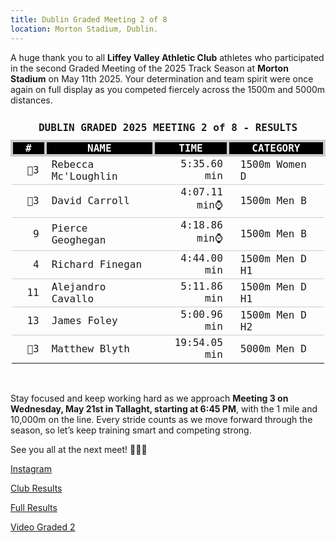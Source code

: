 ```yaml
---
title: Dublin Graded Meeting 2 of 8
location: Morton Stadium, Dublin.
---
```


A huge thank you to all <b>Liffey Valley Athletic Club</b> athletes who participated in the second Graded Meeting of the 2025 Track Season at <b>Morton Stadium</b> on May 11th 2025. Your determination and team spirit were once again on full display as you competed fiercely across the 1500m and 5000m distances.

<table style="border-collapse: collapse; font-family: Consolas, monospace;"> 
<thead> 
<tr><td colspan="4" style="text-align: center; padding: 10px;"><b>DUBLIN GRADED 2025 MEETING 2 of 8 - RESULTS</b></td></tr> <tr style="background-color: #000; color: #fff;"> 
<th style="border: 4px solid #ccc;padding: 0px 20px; text-align: center;">#</th>
<th style="border: 4px solid #ccc;padding: 0px 20px; text-align: center;">NAME</th> 
<th style="border: 4px solid #ccc;padding: 0px 20px; text-align: center;">TIME</th> 
<th style="border: 4px solid #ccc;padding: 0px 20px; text-align: center;">CATEGORY</th> </tr> </thead> 
<tbody> 
<tr style="border-bottom: 1px solid #ccc;"><td style="padding: 0px 10px 0px 0px; text-align: right;">🥉3</td><td style="padding: 0px 10px;">Rebecca Mc'Loughlin</td><td style="text-align: right;">5:35.60 min</td><td style="padding: 0px 20px;">1500m Women D</td></tr>
<tr style="border-bottom: 1px solid #ccc;"><td style="padding: 0px 10px 0px 0px; text-align: right;">🥉3</td><td style="padding: 0px 10px;">David Carroll</td><td style="text-align: right;">4:07.11 min⌚</td><td style="padding: 0px 20px;">1500m Men B</td></tr>
<tr style="border-bottom: 1px solid #ccc;"><td style="padding: 0px 10px 0px 0px; text-align: right;">9</td><td style="padding: 0px 10px;">Pierce Geoghegan</td><td style="text-align: right;">4:18.86 min⌚</td><td style="padding: 0px 20px;">1500m Men B</td></tr>
<tr style="border-bottom: 1px solid #ccc;"><td style="padding: 0px 10px 0px 0px; text-align: right;">4</td><td style="padding: 0px 10px;">Richard Finegan</td><td style="text-align: right;">4:44.00 min</td><td style="padding: 0px 20px;">1500m Men D H1</td></tr>
<tr style="border-bottom: 1px solid #ccc;"><td style="padding: 0px 10px 0px 0px; text-align: right;">11</td><td style="padding: 0px 10px;">Alejandro Cavallo</td><td style="text-align: right;">5:11.86 min</td><td style="padding: 0px 20px;">1500m Men D H1</td></tr>
<tr style="border-bottom: 1px solid #ccc;"><td style="padding: 0px 10px 0px 0px; text-align: right;">13</td><td style="padding: 0px 10px;">James Foley</td><td style="text-align: right;">5:00.96 min</td><td style="padding: 0px 20px;">1500m Men D H2</td></tr>
<tr><td style="padding: 0px 10px 0px 0px; text-align: right;">🥉3</td><td style="padding: 0px 10px;">Matthew Blyth</td><td style="text-align: right;">19:54.05 min</td><td style="padding: 5px 20px;">5000m Men D</td></tr> </tbody> </table> <br>


Stay focused and keep working hard as we approach <b>Meeting 3 on Wednesday, May 21st in Tallaght, starting at 6:45 PM</b>, with the 1 mile and 10,000m on the line. Every stride counts as we move forward through the season, so let’s keep training smart and competing strong.

See you all at the next meet! 🏃‍♂️🔥

<a href="https://www.instagram.com/p/DJkNhqnOgi-/?img_index=10" target="_blank" rel="noopener noreferrer">Instagram</a>

<a href="/races/2025-05-11-Dublin-Graded-2/" target="_blank" rel="noopener noreferrer">Club Results</a>

<a href="http://pastresults.dublinathletics.com/graded25-2/menu.html" target="_blank" rel="noopener noreferrer">Full Results</a>

<a href="https://www.youtube.com/live/x3nxIo-fLQE" target="_blank">Video Graded 2</a>